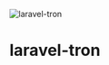 ![laravel-tron](https://user-images.githubusercontent.com/86796762/211701459-3e2cc640-6fcd-4023-819b-94a319777361.png)
# laravel-tron
